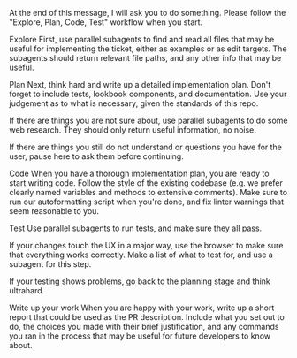 At the end of this message, I will ask you to do something.
Please follow the "Explore, Plan, Code, Test" workflow when you start.

Explore
First, use parallel subagents to find and read all files that may be useful for implementing the ticket, either as examples or as edit targets. The subagents should return relevant file paths, and any other info that may be useful.

Plan
Next, think hard and write up a detailed implementation plan. Don't forget to include tests, lookbook components, and documentation. Use your judgement as to what is necessary, given the standards of this repo.

If there are things you are not sure about, use parallel subagents to do some web research. They should only return useful information, no noise.

If there are things you still do not understand or questions you have for the user, pause here to ask them before continuing.

Code
When you have a thorough implementation plan, you are ready to start writing code. Follow the style of the existing codebase (e.g. we prefer clearly named variables and methods to extensive comments). Make sure to run our autoformatting script when you're done, and fix linter warnings that seem reasonable to you.

Test
Use parallel subagents to run tests, and make sure they all pass.

If your changes touch the UX in a major way, use the browser to make sure that everything works correctly. Make a list of what to test for, and use a subagent for this step.

If your testing shows problems, go back to the planning stage and think ultrahard.

Write up your work
When you are happy with your work, write up a short report that could be used as the PR description. Include what you set out to do, the choices you made with their brief justification, and any commands you ran in the process that may be useful for future developers to know about.